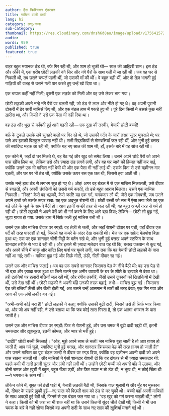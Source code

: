 ```yaml
---
author: हैंस क्रिश्चियन एंडरसन
title: माचिस वाली बच्ची
lang: hi
category: लघु-कथा
sub-category:
thumbnail: https://res.cloudinary.com/dnsh6d8au/image/upload/v1756415721/The-Little-Match-Girl_kc2ygi.jpg
audio:
words: 959
published: true
featured: true
---
```


बाहर बहुत भयानक ठंड थी, बर्फ़ गिर रही थी, और शाम हो चुकी थी— साल की आख़िरी शाम। इस ठंड और अँधेरे में, एक ग़रीब छोटी लड़की नंगे सिर और नंगे पैरों के साथ गली में जा रही थी। जब वह घर से निकली थी, तब उसने चप्पलें पहनी थीं, जो उसकी माँ की थीं। वे बहुत बड़ी थीं, और दो तेज़ भागती हुई गाड़ियों की वजह से उसने गली पार करते हुए उन्हें खो दिया था।

एक चप्पल कहीं नहीं मिली; दूसरी एक लड़के को मिली और वह उसे लेकर भाग गया।

छोटी लड़की अपने नन्हे नंगे पैरों पर चलती रही, जो ठंड से लाल और नीले हो गए थे। वह अपनी पुरानी टोकरी में ढेर सारी माचिसें लिए थी, और एक बंडल हाथ में पकड़े हुए थी। पूरे दिन किसी ने उससे कुछ नहीं ख़रीदा था, और किसी ने उसे एक पैसा भी नहीं दिया था।

वह ठंड और भूख से काँपती हुई आगे बढ़ती रही— एक दुख की तस्वीर, बेचारी छोटी बच्ची!

बर्फ़ के टुकड़े उसके लंबे सुनहरे बालों पर गिर रहे थे, जो उसकी गर्दन के चारों तरफ़ सुंदर घुंघराले थे; पर उसे अब इसकी बिल्कुल परवाह नहीं थी। सभी खिड़कियों से मोमबत्तियाँ जल रही थीं, और भुनी हुई बत्तख की स्वादिष्ट महक आ रही थी, क्योंकि यह नए साल की शाम थी; हाँ, इसके बारे में वह सोच रही थी।

एक कोने में, जहाँ दो घर मिलते थे, वह बैठ गई और खुद को समेट लिया। उसने अपने छोटे पैरों को अपने पास खींच लिया था, लेकिन उसे और ज़्यादा ठंड लगने लगी, और वह घर जाने की हिम्मत नहीं कर पाई, क्योंकि उसने एक भी माचिस नहीं बेची थी और एक पैसा भी नहीं लाई थी: उसके पिता से उसे यक़ीनन मार पड़ती, और घर पर भी ठंड थी, क्योंकि उसके ऊपर बस एक छत थी, जिससे हवा आती थी।

उसके नन्हे हाथ ठंड से लगभग सुन्न हो गए थे। ओह! अगर वह बंडल में से एक माचिस निकालती, उसे दीवार से रगड़ती, और अपनी उंगलियों को उससे गर्म करती, तो उसे बहुत आराम मिलता। उसने एक माचिस निकाली। "रिश!" कैसे वह भड़की, कैसे जली! यह एक गर्म, चमकदार लौ थी, जैसे एक मोमबत्ती, जब उसने अपने हाथों को उसके ऊपर रखा: यह एक अद्भुत रोशनी थी। छोटी बच्ची को सच में ऐसा लगा जैसे वह एक बड़े लोहे के चूल्हे के सामने बैठी हो। आग इतनी अच्छी तरह से जल रही थी; वह बहुत अच्छी तरह से गर्म हो रही थी। छोटी लड़की ने अपने पैरों को भी गर्म करने के लिए आगे बढ़ा दिया; लेकिन-- छोटी लौ बुझ गई, चूल्हा ग़ायब हो गया: उसके हाथ में सिर्फ़ जली हुई माचिस बची थी।

उसने एक और माचिस दीवार पर रगड़ी: वह तेज़ी से जली, और जहाँ रोशनी दीवार पर पड़ी, वहाँ दीवार एक पर्दे की तरह पारदर्शी हो गई, जिससे वह कमरे के अंदर देख सकती थी। मेज़ पर एक सफ़ेद मेज़पोश बिछा हुआ था; उस पर एक शानदार चीनी मिट्टी के बर्तन रखे थे, और भुनी हुई बत्तख अपने स्टफिंग के साथ शानदार तरीक़े से भाप दे रही थी। और इससे भी ज़्यादा मज़ेदार बात यह थी कि, बत्तख पकवान से कूद गई, और अपने सीने में चाकू और काँटा लिए फर्श पर घूमने लगी, जब तक कि वह बेचारी छोटी लड़की के पास नहीं आ गई; तभी-- माचिस बुझ गई और सिर्फ़ मोटी, ठंडी, गीली दीवार रह गई।

उसने एक और माचिस जलाई। अब वह एक सबसे शानदार क्रिसमस पेड़ के नीचे बैठी थी: वह उस पेड़ से भी बड़ा और ज़्यादा सजा हुआ था जिसे उसने एक अमीर व्यापारी के घर के शीशे के दरवाज़े से देखा था। हरी टहनियों पर हज़ारों बत्तियाँ जल रही थीं, और रंगीन तस्वीरें, जैसी उसने दुकानों की खिड़कियों में देखी थीं, उसे देख रही थीं। छोटी लड़की ने अपनी बाँहें उनकी तरफ़ बढ़ाई, तभी-- माचिस बुझ गई। क्रिसमस पेड़ की बत्तियाँ ऊँची और ऊँची होती गईं, अब उसने उन्हें आसमान में तारों की तरह देखा; एक गिर गया और आग की एक लंबी लकीर बन गई।

"अभी-अभी कोई मरा है!" छोटी लड़की ने कहा; क्योंकि उसकी बूढ़ी दादी, जिसने उसे ही सिर्फ़ प्यार किया था, और जो अब नहीं रही, ने उसे बताया था कि जब कोई तारा गिरता है, तो एक आत्मा भगवान के पास जाती है।

उसने एक और माचिस दीवार पर रगड़ी: फिर से रोशनी हुई, और उस चमक में बूढ़ी दादी खड़ी थीं, इतनी चमकदार और ख़ूबसूरत, इतनी कोमल, और प्यार से भरी हुई।

"दादी!" छोटी बच्ची चिल्लाई। "ओह, मुझे अपने साथ ले चलो! जब माचिस बुझ जाती है तो आप ग़ायब हो जाती हैं; आप गर्म चूल्हे, स्वादिष्ट भुनी हुई बत्तख, और शानदार क्रिसमस पेड़ की तरह ग़ायब हो जाती हैं!" और उसने माचिस का पूरा बंडल जल्दी से दीवार पर रगड़ दिया, क्योंकि वह यक़ीनन अपनी दादी को अपने पास रखना चाहती थी। और माचिसों ने ऐसी शानदार रोशनी दी कि वह दोपहर से भी ज़्यादा चमकदार थी: पहले कभी भी दादी इतनी सुंदर और लंबी नहीं लगी थीं। उन्होंने छोटी बच्ची को अपनी बाँह में उठाया, और दोनों चमक और ख़ुशी में बहुत, बहुत ऊँचा उड़ीं, और फिर ऊपर न तो ठंड थी, न भूख थी, न कोई चिंता थी—वे भगवान के साथ थीं।

लेकिन कोने में, सुबह की ठंडी घड़ी में, बेचारी लड़की बैठी थी, जिसके गाल गुलाबी थे और मुँह पर मुस्कान थी, दीवार के सहारे झुकी हुई—नए साल की पिछली शाम को ठंड से मर चुकी थी। बच्ची वहाँ अपनी माचिसों के साथ अकड़ी हुई बैठी थी, जिनमें से एक बंडल जल गया था। "वह खुद को गर्म करना चाहती थी," लोगों ने कहा। किसी को भी ज़रा सा भी शक नहीं था कि उसने कितनी सुंदर चीज़ें देखी थीं; किसी ने भी उस चमक के बारे में नहीं सोचा जिसमें वह अपनी दादी के साथ नए साल की ख़ुशियाँ मनाने गई थी।